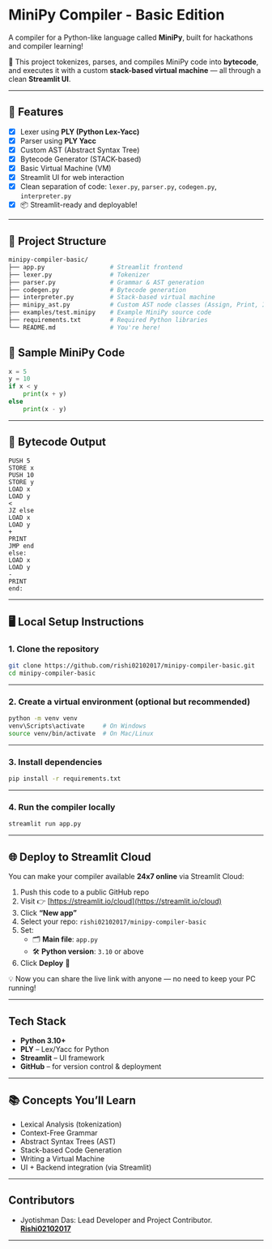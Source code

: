 # MiniPy Compiler - Basic Edition

A compiler for a Python-like language called **MiniPy**, built for hackathons and compiler learning!

🚀 This project tokenizes, parses, and compiles MiniPy code into **bytecode**, and executes it with a custom **stack-based virtual machine** — all through a clean **Streamlit UI**.

---

## 🌟 Features

- [x] Lexer using **PLY (Python Lex-Yacc)**
- [x] Parser using **PLY Yacc**
- [x] Custom AST (Abstract Syntax Tree)
- [x] Bytecode Generator (STACK-based)
- [x] Basic Virtual Machine (VM)
- [x] Streamlit UI for web interaction
- [x] Clean separation of code: `lexer.py`, `parser.py`, `codegen.py`, `interpreter.py`
- [x] 📦 Streamlit-ready and deployable!

---

## 📁 Project Structure

```bash
minipy-compiler-basic/
├── app.py                  # Streamlit frontend
├── lexer.py                # Tokenizer
├── parser.py               # Grammar & AST generation
├── codegen.py              # Bytecode generation
├── interpreter.py          # Stack-based virtual machine
├── minipy_ast.py           # Custom AST node classes (Assign, Print, If, etc.)
├── examples/test.minipy    # Example MiniPy source code
├── requirements.txt        # Required Python libraries
└── README.md               # You're here!
```

## 🧪 Sample MiniPy Code

```python
x = 5
y = 10
if x < y
    print(x + y)
else
    print(x - y)
```

---

## 🧾 Bytecode Output

```text
PUSH 5
STORE x
PUSH 10
STORE y
LOAD x
LOAD y
<
JZ else
LOAD x
LOAD y
+
PRINT
JMP end
else:
LOAD x
LOAD y
-
PRINT
end:
```

---

## 🖥️ Local Setup Instructions

### 1. Clone the repository

```bash
git clone https://github.com/rishi02102017/minipy-compiler-basic.git
cd minipy-compiler-basic
```

---

### 2. Create a virtual environment (optional but recommended)

```bash
python -m venv venv
venv\Scripts\activate     # On Windows
source venv/bin/activate  # On Mac/Linux
```

---

### 3. Install dependencies

```bash
pip install -r requirements.txt
```

---

### 4. Run the compiler locally

```bash
streamlit run app.py
```

---

## 🌐 Deploy to Streamlit Cloud

You can make your compiler available **24x7 online** via Streamlit Cloud:

1. Push this code to a public GitHub repo
2. Visit 👉 [https://streamlit.io/cloud](https://streamlit.io/cloud)
3. Click **“New app”**
4. Select your repo: `rishi02102017/minipy-compiler-basic`
5. Set:
   - 🗂️ **Main file**: `app.py`
   - 🛠️ **Python version**: `3.10` or above
6. Click **Deploy** 🚀

💡 Now you can share the live link with anyone — no need to keep your PC running!

---

##  Tech Stack

- **Python 3.10+**
- **PLY** – Lex/Yacc for Python
- **Streamlit** – UI framework
- **GitHub** – for version control & deployment

---

## 📚 Concepts You’ll Learn

- Lexical Analysis (tokenization)
- Context-Free Grammar
- Abstract Syntax Trees (AST)
- Stack-based Code Generation
- Writing a Virtual Machine
- UI + Backend integration (via Streamlit)

---

## **Contributors**
- Jyotishman Das: Lead Developer and Project Contributor.
 **[Rishi02102017](https://github.com/rishi02102017)**  

---

